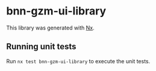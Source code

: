 # bnn-gzm-ui-library

This library was generated with [Nx](https://nx.dev).

## Running unit tests

Run `nx test bnn-gzm-ui-library` to execute the unit tests.
